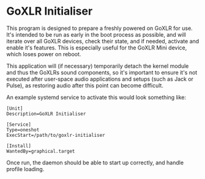 # GoXLR Initialiser

This program is designed to prepare a freshly powered on GoXLR for use. It's intended to be run as
early in the boot process as possible, and will iterate over all GoXLR devices, check their state, and if 
needed, activate and enable it's features. This is especially useful for the GoXLR Mini device, which loses
power on reboot.

This application will (if necessary) temporarily detach the kernel module and thus the GoXLRs sound components,
so it's important to ensure it's not executed after user-space audio applications and setups (such as Jack or Pulse),
as restoring audio after this point can become difficult.

An example systemd service to activate this would look something like:

```
[Unit]
Description=GoXLR Initialiser

[Service]
Type=oneshot
ExecStart=/path/to/goxlr-initialiser

[Install]
WantedBy=graphical.target
```

Once run, the daemon should be able to start up correctly, and handle profile loading.